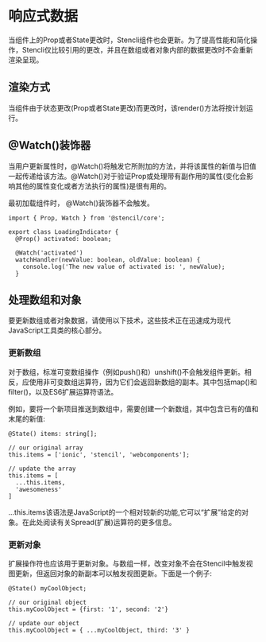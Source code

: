 # 响应式数据

当组件上的Prop或者State更改时，Stencli组件也会更新。为了提高性能和简化操作，Stencli仅比较引用的更改，并且在数组或者对象内部的数据更改时不会重新渲染呈现。

## 渲染方式

当组件由于状态更改(Prop或者State更改)而更改时，该render()方法将按计划运行。

## @Watch()装饰器

当用户更新属性时，@Watch()将触发它所附加的方法，并将该属性的新值与旧值一起传递给该方法。@Watch()对于验证Prop或处理带有副作用的属性(变化会影响其他的属性变化或者方法执行的属性)是很有用的。

最初加载组件时， @Watch()装饰器不会触发。

```
import { Prop, Watch } from '@stencil/core';

export class LoadingIndicator {
  @Prop() activated: boolean;

  @Watch('activated')
  watchHandler(newValue: boolean, oldValue: boolean) {
    console.log('The new value of activated is: ', newValue);
  }
```

## 处理数组和对象

要更新数组或者对象数据，请使用以下技术，这些技术正在迅速成为现代JavaScript工具类的核心部分。

### 更新数组

对于数组，标准可变数组操作（例如push()和）unshift()不会触发组件更新。相反，应使用非可变数组运算符，因为它们会返回新数组的副本。其中包括map()和filter()，以及ES6扩展运算符语法。

例如，要将一个新项目推送到数组中，需要创建一个新数组，其中包含已有的值和末尾的新值:

```
@State() items: string[];

// our original array
this.items = ['ionic', 'stencil', 'webcomponents'];

// update the array
this.items = [
  ...this.items,
  'awesomeness'
]
```

...this.items该语法是JavaScript的一个相对较新的功能,它可以“扩展”给定的对象。在此处阅读有关Spread(扩展)运算符的更多信息。

### 更新对象

扩展操作符也应该用于更新对象。与数组一样，改变对象不会在Stencil中触发视图更新，但返回对象的新副本可以触发视图更新。下面是一个例子:

```
@State() myCoolObject;

// our original object
this.myCoolObject = {first: '1', second: '2'}

// update our object
this.myCoolObject = { ...myCoolObject, third: '3' }
```